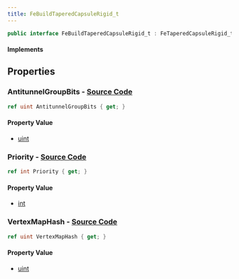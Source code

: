 ```yaml
---
title: FeBuildTaperedCapsuleRigid_t
---
```


```csharp
public interface FeBuildTaperedCapsuleRigid_t : FeTaperedCapsuleRigid_t, ISchemaClass<FeTaperedCapsuleRigid_t>, ISchemaClass<FeBuildTaperedCapsuleRigid_t>, ISchemaField, ISchemaClass, INativeHandle
```

#### Implements

## Properties

### **AntitunnelGroupBits** - [Source Code](https://github.com/swiftly-solution/swiftlys2/blob/main/managed/src/SwiftlyS2.Generated/Schemas/Interfaces/FeBuildTaperedCapsuleRigid_t.cs#L20)

```csharp
ref uint AntitunnelGroupBits { get; }
```

#### Property Value

- [uint](https://learn.microsoft.com/dotnet/api/system.uint32)

### **Priority** - [Source Code](https://github.com/swiftly-solution/swiftlys2/blob/main/managed/src/SwiftlyS2.Generated/Schemas/Interfaces/FeBuildTaperedCapsuleRigid_t.cs#L16)

```csharp
ref int Priority { get; }
```

#### Property Value

- [int](https://learn.microsoft.com/dotnet/api/system.int32)

### **VertexMapHash** - [Source Code](https://github.com/swiftly-solution/swiftlys2/blob/main/managed/src/SwiftlyS2.Generated/Schemas/Interfaces/FeBuildTaperedCapsuleRigid_t.cs#L18)

```csharp
ref uint VertexMapHash { get; }
```

#### Property Value

- [uint](https://learn.microsoft.com/dotnet/api/system.uint32)

